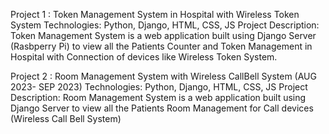 Project 1 : Token Management System in Hospital with Wireless Token System
Technologies: Python, Django, HTML, CSS, JS
Project Description:
Token Management System is a web application built using Django Server (Rasbperry Pi) 
to view all the Patients Counter and Token Management in Hospital with Connection of devices like Wireless Token System.

Project 2 : Room Management System with Wireless CallBell System (AUG 2023- SEP 2023)
Technologies: Python, Django, HTML, CSS, JS
Project Description:
Room Management System is a web application built using Django Server to view all the Patients Room Management for Call devices (Wireless Call Bell System)

